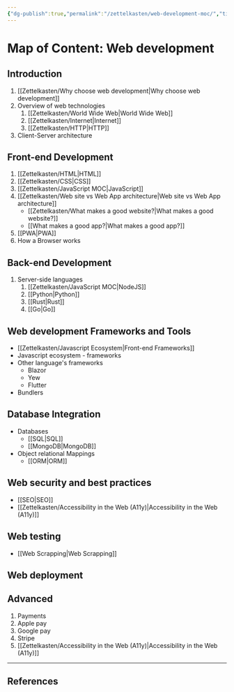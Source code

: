 ```yaml
---
{"dg-publish":true,"permalink":"/zettelkasten/web-development-moc/","title":"Web development","tags":["core/tech/web-development","status/todo","status/MOC"],"noteIcon":"","created":"2022-08-24T14:18:11.000+01:00","updated":"2023-10-26T11:17:49.199+01:00"}
---
```



# Map of Content: Web development


## Introduction

1. [[Zettelkasten/Why choose web development\|Why choose web development]]
2. Overview of web technologies
	1. [[Zettelkasten/World Wide Web\|World Wide Web]]
	2. [[Zettelkasten/Internet\|Internet]]
	3. [[Zettelkasten/HTTP\|HTTP]]
3. Client-Server architecture

## Front-end Development
1. [[Zettelkasten/HTML\|HTML]]
2. [[Zettelkasten/CSS\|CSS]]
3. [[Zettelkasten/JavaScript MOC\|JavaScript]]
4. [[Zettelkasten/Web site vs Web App architecture\|Web site vs Web App architecture]]
	- [[Zettelkasten/What makes a good website?\|What makes a good website?]]
	- [[What makes a good app?\|What makes a good app?]]
5. [[PWA\|PWA]]
6. How a Browser works
## Back-end Development
1. Server-side languages
	1. [[Zettelkasten/JavaScript MOC\|NodeJS]]
	2. [[Python\|Python]]
	3. [[Rust\|Rust]]
	4. [[Go\|Go]]

## Web development Frameworks and Tools
- [[Zettelkasten/Javascript Ecosystem\|Front-end Frameworks]]
- Javascript ecosystem - frameworks
- Other language's frameworks
	- Blazor
	- Yew
	- Flutter
- Bundlers

## Database Integration
- Databases
	- [[SQL\|SQL]]
	- [[MongoDB\|MongoDB]]
- Object relational Mappings
	- [[ORM\|ORM]]

## Web security and best practices
- [[SEO\|SEO]]
- [[Zettelkasten/Accessibility in the Web (A11y)\|Accessibility in the Web (A11y)]]
## Web testing
- [[Web Scrapping\|Web Scrapping]]
## Web deployment


## Advanced

1. Payments
 1. Apple pay
 2. Google pay
 3. Stripe
 4. [[Zettelkasten/Accessibility in the Web (A11y)\|Accessibility in the Web (A11y)]]
---


## References


